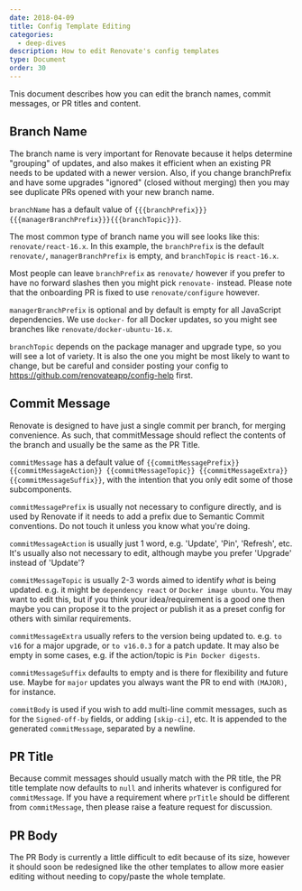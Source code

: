 ```yaml
---
date: 2018-04-09
title: Config Template Editing
categories:
  - deep-dives
description: How to edit Renovate's config templates
type: Document
order: 30
---
```


Tnis document describes how you can edit the branch names, commit messages, or PR titles and content.

## Branch Name

The branch name is very important for Renovate because it helps determine "grouping" of updates, and also makes it efficient when an existing PR needs to be updated with a newer version. Also, if you change branchPrefix and have some upgrades "ignored" (closed without merging) then you may see duplicate PRs opened with your new branch name.

`branchName` has a default value of `{{{branchPrefix}}}{{{managerBranchPrefix}}}{{{branchTopic}}}`.

The most common type of branch name you will see looks like this: `renovate/react-16.x`. In this example, the `branchPrefix` is the default `renovate/`, `managerBranchPrefix` is empty, and `branchTopic` is `react-16.x`.

Most people can leave `branchPrefix` as `renovate/` however if you prefer to have no forward slashes then you might pick `renovate-` instead. Please note that the onboarding PR is fixed to use `renovate/configure` however.

`managerBranchPrefix` is optional and by default is empty for all JavaScript dependencies. We use `docker-` for all Docker updates, so you might see branches like `renovate/docker-ubuntu-16.x`.

`branchTopic` depends on the package manager and upgrade type, so you will see a lot of variety. It is also the one you might be most likely to want to change, but be careful and consider posting your config to https://github.com/renovateapp/config-help first.

## Commit Message

Renovate is designed to have just a single commit per branch, for merging convenience. As such, that commitMessage should reflect the contents of the branch and usually be the same as the PR Title.

`commitMessage` has a default value of `{{commitMessagePrefix}} {{commitMessageAction}} {{commitMessageTopic}} {{commitMessageExtra}} {{commitMessageSuffix}}`, with the intention that you only edit some of those subcomponents.

`commitMessagePrefix` is usually not necessary to configure directly, and is used by Renovate if it needs to add a prefix due to Semantic Commit conventions. Do not touch it unless you know what you're doing.

`commitMessageAction` is usually just 1 word, e.g. 'Update', 'Pin', 'Refresh', etc. It's usually also not necessary to edit, although maybe you prefer 'Upgrade' instead of 'Update'?

`commitMessageTopic` is usually 2-3 words aimed to identify _what_ is being updated. e.g. it might be `dependency react` or `Docker image ubuntu`. You may want to edit this, but if you think your idea/requirement is a good one then maybe you can propose it to the project or publish it as a preset config for others with similar requirements.

`commitMessageExtra` usually refers to the version being updated to. e.g. `to v16` for a major upgrade, or `to v16.0.3` for a patch update. It may also be empty in some cases, e.g. if the action/topic is `Pin Docker digests`.

`commitMessageSuffix` defaults to empty and is there for flexibility and future use. Maybe for `major` updates you always want the PR to end with `(MAJOR)`, for instance.

`commitBody` is used if you wish to add multi-line commit messages, such as for the `Signed-off-by` fields, or adding `[skip-ci]`, etc. It is appended to the generated `commitMessage`, separated by a newline.

## PR Title

Because commit messages should usually match with the PR title, the PR title template now defaults to `null` and inherits whatever is configured for `commitMessage`. If you have a requirement where `prTitle` should be different from `commitMessage`, then please raise a feature request for discussion.

## PR Body

The PR Body is currently a little difficult to edit because of its size, however it should soon be redesigned like the other templates to allow more easier editing without needing to copy/paste the whole template.
